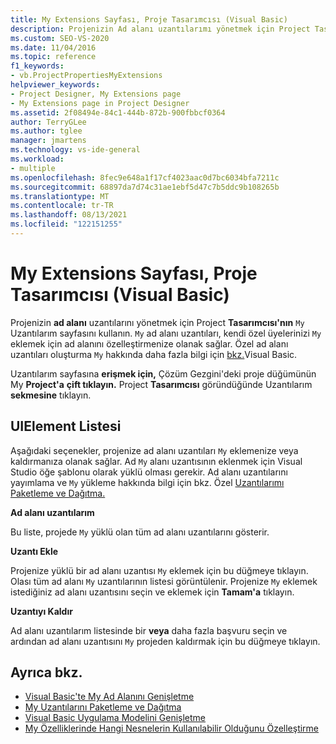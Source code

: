 ```yaml
---
title: My Extensions Sayfası, Proje Tasarımcısı (Visual Basic)
description: Projenizin Ad alanı uzantılarımı yönetmek için Project Tasarımcısı'nın Uzantılarım sayfasını kullanmayı öğrenin.
ms.custom: SEO-VS-2020
ms.date: 11/04/2016
ms.topic: reference
f1_keywords:
- vb.ProjectPropertiesMyExtensions
helpviewer_keywords:
- Project Designer, My Extensions page
- My Extensions page in Project Designer
ms.assetid: 2f08494e-84c1-444b-872b-900fbbcf0364
author: TerryGLee
ms.author: tglee
manager: jmartens
ms.technology: vs-ide-general
ms.workload:
- multiple
ms.openlocfilehash: 8fec9e648a1f17cf4023aac0d7bc6034bfa7211c
ms.sourcegitcommit: 68897da7d74c31ae1ebf5d47c7b5ddc9b108265b
ms.translationtype: MT
ms.contentlocale: tr-TR
ms.lasthandoff: 08/13/2021
ms.locfileid: "122151255"
---
```

# <a name="my-extensions-page-project-designer-visual-basic"></a>My Extensions Sayfası, Proje Tasarımcısı (Visual Basic)
Projenizin **ad alanı** uzantılarını yönetmek için Project **Tasarımcısı'nın** `My` Uzantılarım sayfasını kullanın. `My` ad alanı uzantıları, kendi özel üyelerinizi `My` eklemek için ad alanını özelleştirmenize olanak sağlar. Özel ad alanı uzantıları oluşturma `My` hakkında daha fazla bilgi için [bkz.](/dotnet/visual-basic/developing-apps/customizing-extending-my/extending-the-my-namespace)Visual Basic.

Uzantılarım sayfasına **erişmek için,** Çözüm Gezgini'deki proje düğümünün My **Project'a** **çift tıklayın.** Project **Tasarımcısı** göründüğünde Uzantılarım **sekmesine** tıklayın.

## <a name="uielement-list"></a>UIElement Listesi
Aşağıdaki seçenekler, projenize ad alanı uzantıları `My` eklemenize veya kaldırmanıza olanak sağlar. Ad `My` alanı uzantısının eklenmek için Visual Studio öğe şablonu olarak yüklü olması gerekir. Ad alanı uzantılarını yayımlama ve `My` yükleme hakkında bilgi için bkz. Özel [Uzantılarımı Paketleme ve Dağıtma.](/dotnet/visual-basic/developing-apps/customizing-extending-my/packaging-and-deploying-custom-my-extensions)

 **Ad alanı uzantılarım**

Bu liste, projede `My` yüklü olan tüm ad alanı uzantılarını gösterir.

 **Uzantı Ekle**

Projenize yüklü bir ad alanı uzantısı `My` eklemek için bu düğmeye tıklayın. Olası tüm ad alanı `My` uzantılarının listesi görüntülenir. Projenize `My` eklemek istediğiniz ad alanı uzantısını seçin ve eklemek için **Tamam'a** tıklayın.

 **Uzantıyı Kaldır**

Ad alanı uzantılarım listesinde bir **veya** daha fazla başvuru seçin ve ardından ad alanı uzantısını `My` projeden kaldırmak için bu düğmeye tıklayın.

## <a name="see-also"></a>Ayrıca bkz.

- [Visual Basic'te My Ad Alanını Genişletme](/dotnet/visual-basic/developing-apps/customizing-extending-my/extending-the-my-namespace)
- [My Uzantılarını Paketleme ve Dağıtma](/dotnet/visual-basic/developing-apps/customizing-extending-my/packaging-and-deploying-custom-my-extensions)
- [Visual Basic Uygulama Modelini Genişletme](/dotnet/visual-basic/developing-apps/customizing-extending-my/extending-the-visual-basic-application-model)
- [My Özelliklerinde Hangi Nesnelerin Kullanılabilir Olduğunu Özelleştirme](/dotnet/visual-basic/developing-apps/customizing-extending-my/customizing-which-objects-are-available-in-my)
